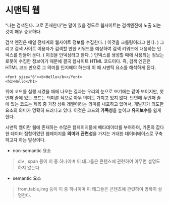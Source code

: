 # 시맨틱 웹

“나는 검색된다. 고로 존재한다”는 말이 있을 정도로 웹사이트는 검색엔진에 노출 되는 것이 매우 중요하다.

검색 엔진은 매일 전세계의 웹사이트 정보를 수집한다. ( 이것을 크롤링이라고 한다. )
그리고 검색 사이트 이용자가 검색할 만한 키워드를 예상하여 검색 키워드에 대응하는 인덱스를 만들어 둔다. ( 이것을 인덱싱라고 한다. )
인덱스를 생성할 때에 사용되는 정보는 로봇이 수집한 정보이기 때문에 결국 웹사이트 HTML 코드이다.
즉, 검색 엔진은 HTML 코드 만으로 그 의미를 인지해야 하는데 이 때 시맨틱 요소를 해석하게 된다.
```
<font size="6"><b>Hello</b></font>
<h1>Hello</h1>
```
위에 코드를 실행 시켰을 때에 나오는 결과는 우리의 눈으로 보기에는 같아 보이지만,
첫 번째 줄에 있는 코드는 의미론 적으로 아무 의미도 가지고 있지 않다.
반면에 두번째 줄에 있는 코드는 제목 중 가장 상위 레벨이라는 의미를 내포하고 있어서, 개발자가 의도한 요소의 의미가 명확히 드러나고 있다.
이것은 코드의 **가독성**을 높이고 **유지보수**를 쉽게한다.

시맨틱 웹이란 웹에 존재하는 수많은 웹페이지들에 메타데이터를 부여하여,
기존의 잡다한 데이터 집합이었던 웹페이지를 **의미**와 **관련성**을 가지는 거대한 데이터베이스로 구축하고자 하는 발상이다.

- non-semantic 요소
> div , span 등이 이 중 하나이며 이 태그들은 콘텐츠에 관련하여 아무런 설명도 하지 않는다.

- semantic 요소
> from,table,img 등이 이 중 하나이며 이 태그들은 콘텐츠에 관련하여 명확히 설명한다.
